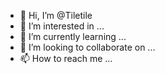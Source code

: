 - 👋 Hi, I’m @Tiletile
- 👀 I’m interested in ...
- 🌱 I’m currently learning ...
- 💞️ I’m looking to collaborate on ...
- 📫 How to reach me ...

<!---
Tiletile/Tiletile is a ✨ special ✨ repository because its `README.md` (this file) appears on your GitHub profile.
You can click the Preview link to take a look at your changes.
--->
